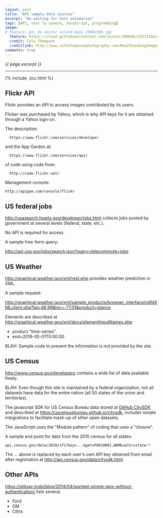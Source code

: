 ```yaml
---
layout: post
title: "API sample data sources"
excerpt: "No waiting for test automation"
tags: [API, text to speech, JavaScript, programming]
image:
# feature: pic bw easter island moai 1900x500.jpg
  feature: https://cloud.githubusercontent.com/assets/300046/15213184/cbe4bf88-1802-11e6-8f07-5b06236ac771.jpg
  credit: Cole Thompson
  creditlink: http://www.colethompsonphotography.com/MoaiStandingImages.htm
comments: true
---
```

<i>{{ page.excerpt }}</i>
<hr />
{% include _toc.html %}

## Flickr API

Flickr provides an API to access images contributed by its users.

Flicker was purchased by Yahoo, which is why API keys for it are obtained through a Yahoo sign-on.

The description:

      https://www.flickr.com/services/developer

and the App Garden at:

      https://www.flickr.com/services/api/

of code using code from:

      http://code.flickr.net/

Management console:

    http://apigee.com/console/flickr


## US federal jobs

http://usasearch.howto.gov/developer/jobs.html
collects jobs posted by government at several levels (federal, state, etc.).

No API is required for access.

A sample free-form query:

   http://api.usa.gov/jobs/search.json?query=telecommute+jobs


## US Weather

http://graphical.weather.gov/xml/rest.php
provides weather prediction in XML.

A sample request:

http://graphical.weather.gov/xml/sample_products/browser_interface/ndfdXMLclient.php?lat=48.99&lon=-77.01&product=glance

Elements are described at
http://graphical.weather.gov/xml/docs/elementInputNames.php

   * product "time-series"
   * end=2016-05-01T0:00:00

BLAH: Sample code to present the information is not provided by the site.


## US Census

<a target="_blank" href="http://www.census.gov/developers">
http://www.census.gov/developers</a>
contains a wide list of data available freely.

BLAH: Even though this site is maintained by a federal organization,
not all datasets have data for the entire nation (all 50 states of the union
  and territories).

The javascript SDK for US Census Bureau data stored at
<a target="_blank" href="https://github.com/uscensusbureau/citysdk">
GitHub CitySDK</a>
and described at
<a target="_blank" href="https://uscensusbureau.github.io/citysdk">
https://uscensusbureau.github.io/citysdk</a>,
includes simple integrations to facilitate mash-up of other open datasets.

The JavaScript uses the "Module pattern" of coding that uses a "closure".

A sample end point for data from the 2010 census for all states:

```
api.census.gov/data/2010/sf1?key=...&get=P0010001,NAME=&for=state:*
```

The ... above is replaced by each user's own API key
obtained from email after registration at
<a target="_blank" href="http://api.census.gov/data/citysdk.html">
http://api.census.gov/data/citysdk.html</a>


## Other APIs

https://shkspr.mobi/blog/2014/04/wanted-simple-apis-without-authentication/
lists several.

* Ford
* GM
* Citrix
